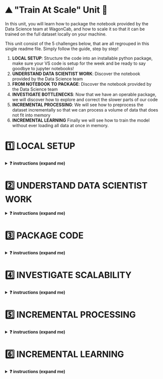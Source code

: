 # ⛰ "Train At Scale" Unit 🗻

In this unit, you will learn how to package the notebook provided by the Data Science team at WagonCab, and how to scale it so that it can be trained on the full dataset locally on your machine.

This unit consist of the 5 challenges below, that are all regrouped in this single readme file. Simply follow the guide, step by step!

1. **LOCAL SETUP**: Structure the code into an installable python package, make sure your VS code is setup for the week and be ready to say goodbye to jupyter notebooks!
2. **UNDERSTAND DATA SCIENTIST WORK**: Discover the notebook provided by the Data Science team
3. **FROM NOTEBOOK TO PACKAGE**: Discover the notebook provided by the Data Science team
4. **INVESTIGATE BOTTLENECKS**: Now that we have an operable package, we will discover how to explore and correct the slower parts of our code
5. **INCREMENTAL PROCESSING**: We will see how to preprocess the dataset incrementally so that we can process a volume of data that does not fit into memory
6. **INCREMENTAL LEARNING**
Finally we will see how to train the model without ever loading all data at once in memory.


# 1️⃣ LOCAL SETUP

<details>
  <summary markdown='span'><strong>❓ instructions (expand me)</strong></summary>

As lead ML Engineer for the project, your first role is to setup a local working environment (pyenv) and a python package that only contains the skeleton of your code base.

💡 Packaging notebooks is a key ML Engineer skill. It allows
- Other users to collaborate on the code
- To call the code locally or on a remote machine in order for example to train the `taxifare_model` on a bigger machine
- To put the code in production (on a server that never stops running) in order to expose it as an **API** or through a **website**
- Render the code operable so that it can be ran manually or plugged to an automation workflow

### 1.1) Create new pyenv [🐍 taxifare-model]

```bash
cd ~/code/<user.github_nickname>/<program.challenges_repo_name>/07-ML-OPS/01-Train-at-scale/01-Train-at-scale/model
python --version # First, check your <YOUR_PYTHON_VERSION>. For example: 3.8.12
```

```bash
pyenv virtualenv <YOUR_PYTHON_VERSION> taxifare-model
pip install --upgrade pip
pyenv local taxifare-model
code .
```

Then, make sure both your OS terminal, your VS-code integrated terminal display well [🐍 taxifare-model] when in `model` folder.
On VS code, open any python file and check that taxifare-model is also activated by clicking on the bottom right pyenv section as below
<img src='https://wagon-public-datasets.s3.amazonaws.com/data-science-images/07-ML-OPS/pyenv-setup.png'>

### 1.2) Get familiar with the model package boilerplate

👇 Take 15 min to understand the boilerplate we've prepared for you

```bash
. # ~/code/<user.github_nickname>/<program.challenges_repo_name>/07-ML-OPS/01-Train-at-scale/01-Train-at-scale/model
├── Makefile          # Main "interface" with your project. Use to launch tests, or start trainings etc... from the CLI
├── README.md         # A readme that explains the project to your teammates
├── data              # empty folder that will be gitignored
│   ├── processed     # You will store intermediate processed data here as need be
│   └── raw           # You will download samples of the raw data from the internet to work/prototype locally
├── notebooks
│   ├── datascientist_deliverable.ipynb # The deliverable from the DS team!
│   └── recap.ipynb
├── pytest.ini        # test configuration file (do not touch)
├── requirements.txt  # list all third party packages to add to your local environment
├── setup.py          # allow to `pip install` your package
├── taxifare_model          # the code logic for this package
│   ├── __init__.py
│   ├── interface
│   │   ├── __init__.py
│   │   └── main_local.py   # Your main python entry point that contains all the "routes" that will be accessible from outside.
│   └── ml_logic
│       ├── __init__.py
│       ├── data.py         # save, load and clean data
│       ├── encoders.py     # custom encoders utilities
│       ├── model.py        # tensorflow model
│       ├── params.py       # global project params
│       ├── preprocessor.py # sklearn preprocessing pipelines
│       ├── registry.py     # save and load models
│       └── utils.py        # useful python functions
├── tests  # Tests to run using make pytest
    ├── ...
    ├── ...
└── training_outputs # local storage for trained model
    ├── metrics
    └── models
    └── params
```

👉 Let's install your package on this new virtual env.

```bash
cd ~/code/<user.github_nickname>/<program.challenges_repo_name>/07-ML-OPS/01-Train-at-scale/01-Train-at-scale/model
pip install -e .
```

Make sure the package is installed by running `pip list | grep taxifare_model`. It should print the absolute path to the package.


### 1.3) Download raw data locally on your drive

```bash
cd ~/code/<user.github_nickname>/<program.challenges_repo_name>/07-ML-OPS/01-Train-at-scale/01-Train-at-scale/model
# 3 train sets
curl https://wagon-public-datasets.s3.amazonaws.com/taxi-fare-ny/train_1k.csv > data/raw/train_1k.csv
curl https://wagon-public-datasets.s3.amazonaws.com/taxi-fare-ny/train_10k.csv > data/raw/train_10k.csv
curl https://wagon-public-datasets.s3.amazonaws.com/taxi-fare-ny/train_100k.csv > data/raw/train_100k.csv
curl https://wagon-public-datasets.s3.amazonaws.com/taxi-fare-ny/train_500k.csv > data/raw/train_500k.csv

# 3 val sets
curl https://wagon-public-datasets.s3.amazonaws.com/taxi-fare-ny/val_1k.csv > data/raw/val_1k.csv
curl https://wagon-public-datasets.s3.amazonaws.com/taxi-fare-ny/val_10k.csv > data/raw/val_10k.csv
curl https://wagon-public-datasets.s3.amazonaws.com/taxi-fare-ny/val_100k.csv > data/raw/val_100k.csv
curl https://wagon-public-datasets.s3.amazonaws.com/taxi-fare-ny/val_500k.csv > data/raw/val_500k.csv
```

❗️ And only if you have excellent internet connexion and 6Go free space on your computer (it's not mandatory for the week)
  
```bash
curl https://wagon-public-datasets.s3.amazonaws.com/taxi-fare-ny/train_50M.csv.zip > model/data/raw/train_50M.csv.zip
```
  
</details>

# 2️⃣ UNDERSTAND DATA SCIENTIST WORK

<details>
  <summary markdown='span'><strong>❓ instructions (expand me)</strong></summary>

Open `datascientist_deliverable.ipynb` within VScode (forget about Jupyter for this module)

❗️ Make sure to use `taxifare_model` as ipykernel venv

<img src='https://wagon-public-datasets.s3.amazonaws.com/data-science-images/07-ML-OPS/pyenv-notebook.png'>

- Run all cells carefully while understanding them. This handover between you and the DS team is the perfect time to interact with them.
- If some packages are missing, add them to your `requirements.txt` and `pip install -e .` again

</details>


# 3️⃣ PACKAGE CODE

<details>
  <summary markdown='span'><strong>❓ instructions (expand me)</strong></summary>

🎯 Your goal is to be able to run the `taxifare_model.interface.main_local` module as per below

```bash
# -> model
python -m taxifare_model.interface.main_local
```

To do so, please code the missing code marked `# YOUR CODE HERE` in the following files

```markdown
├── taxifare_model
│   ├── __init__.py
│   ├── interface
│   │   ├── __init__.py
│   │   └── main_local.py   # ❓ Start by here: code `preprocess_and_train`, `pred`
│   └── ml_logic
│       ├── __init__.py
│       ├── data.py         # ❓ `clean data`
│       ├── encoders.py     # ❓ `transform_time_features`, `transform_lonlat_features`, `compute_geohash`
│       ├── model.py        # ❓ `initialize_model`, `compile_model`, `train_model`
│       ├── params.py       # ✅ You can change `DATASET_SIZE`
│       ├── preprocessor.py # ❓ `preprocess_features`
│       ├── registry.py     # ✅ `save_model` and `load_model` are already coded for you
│       └── utils.py        # ✅ keep for later
```

We have written various tests to help you check your code step-by-steps

```bash
# -> model
make test_train_at_scale
```

👉 To mimic Data Scientist setup, please check your logic at least once with the following DATASET_SIZE

```python
# taxifare_model/ml_logic/params.py
DATASET_SIZE = '100k'
```

But feel free to keep `'1k'` or `'10k'` datasets to iterate faster in debug mode 🐞 !


💡 Tips: Did you know you could convert `.ipynb` files into a single `.py` files with VScode? To do so, open any notebook, and use the command palette to select "Convert to Python Script". It may help you copy paste multiple cell logic at once.

</details>

# 4️⃣ INVESTIGATE SCALABILITY


<details>
  <summary markdown='span'><strong>❓ instructions (expand me)</strong></summary>

Now that you managed to make the package work for a small dataset, time to see how it will handle the real dataset!

👉 Switch `ml_logic.params.DATASET_SIZE` and `ml_logic.params.VALIDATION_DATASET_SIZE` to `'500k'` to start getting serious!

❓ Investigate **which part of your code takes the most time and memory usage** and try to answer the following questions with your buddy:
- [ ] What part of your code holds the key bottlenecks?
- [ ] What kind of bottlenecks are the most worrying? (Time, Memory?)
- [ ] Do you think it will scale to 50M rows?
- [ ] Can you think about potential solutions? Write down your ideas, but do not implement them yet!

💡 Hint: Use `ml_logic.utils.simple_time_and_memory_tracker` to decorate the methods of your choice as below

```python
# taxifare_model.ml_logic.data.py
from taxifare_model.ml_logic.utils import simple_time_and_memory_tracker

@simple_time_and_memory_tracker
def clear_data() -> pd.DataFrame:
    ...
```
  
And make sure to understand exactly how decorators work. Refer to lecture [0405-Communicate](https://kitt.lewagon.com/camps/<user.batch_slug>/lectures/content/04-Decision-Science_05-Communicate.slides.html?title=Communicate#/6/3)

</details>


# 5️⃣ INCREMENTAL PROCESSING

<details>
  <summary markdown='span'><strong>❓ instructions (expand me)</strong></summary>

🎯 Your goal is to improve your codebase so as **to be able to process our model on `50M` rows or even more, without RAM limits**.

### 5.1) Discussion

**What did we learn?**
  
From previous challenge, we've seen that we have memory and time constraints:
- the `(55M,8)` `raw_data` loaded in memory as dataframe takes about 12GB of RAM, which is too much for most computers.
- the `(55M,65)` preprocessed dataframe is even bigger.
- the `ml_logic.encoders.compute_geohash` method takes an awful long time to process 🤯

**What could we do?**

1. One solution is to buy **more RAM from a Virtual Machine** in the cloud and process it there (and it is often the simplest way to deal with such problem)
2. Another could be to load each column of the `raw_data` individually, and prepare some preprocessing on it, **column by column**
```python
for col in column_names:
    df_col = pd.read_csv("raw_data.csv.zip", usecols=col)
    # do preprocessing on the single column here
```
3. But you may always encounter datasets "too big to load anyway"! By the way, the [real NYC dataset](https://www1.nyc.gov/site/tlc/about/tlc-trip-record-data.page) is even bigger than 55M rows and actually weight about 156GB !

**Proposed solution: incremental preprocessing 🔪 chunk-by-chunk 🔪**

Did you notice our preprocessing is **stateless**?
- We don't need to store (fit) any information on the train set such as _standard deviation_ for each columns, to apply it (transform) on the test set.
- We can therefore decouple/split the preprocessing from the training instead of grouping everything into a pipeline `preprocess_and_train`. We will `preprocess` and store `data_processed` once-for-all on our hard drive, then `train` our model from that `data_processed` later on. When new data will arrive, we'll simply apply the preprocessing to it as a pure python function.

Secondly, as we do not need to compute _column-wise-statistics_ but only perform _row-by-row preprocessing_, we can do the preprocessing **chunk by chunk**, with chunks of limited size (e.g 100_000 rows), each chunk fitting nicely in memory! And then simply append each _processed chunk_ at the end of a CSV on our local disk. It won't make it faster but at least it will compute without crashing. And you only need to do it once.

```python
data_chunk = pd.read_csv(
        data_raw_path,
        skiprows=...
        nrows=...
        )
```

### 5.2) Your turn ❓

❓ First, bring back smaller dataset sizes while you try to make it work.
  
```python
# params.py
DATASET_SIZE = '1k'
VALIDATION_DATASET_SIZE = '1k'
CHUNK_SIZE = 200
```

**❓ Then, copy paste and try to code this new route in your `ml_logic.interface.main_local` module**

[//] TODO: 🚨 Code below is not the single source of truth. Find a way to remove this dual-source! 🚨
  
```python
def preprocess(training_set=True):
    """
    Preprocess the dataset iteratively, loading data by chunks fitting in memory,
    processing each chunk, appending each of them to a final dataset preprocessed,
    and saving final prepocessed dataset as CSV
    """

    print("\n⭐️ use case: preprocess")

    # local saving paths given to you (do not overwrite these data_path variable)
    if training_set:
        source_name = f"train_{DATASET_SIZE}.csv"
        destination_name = f"train_processed_{DATASET_SIZE}.csv"
    else:
        source_name = f"val_{VALIDATION_DATASET_SIZE}.csv"
        destination_name = f"val_processed_{VALIDATION_DATASET_SIZE}.csv"

    data_raw_path = os.path.abspath(os.path.join(
        ROOT_PATH, "data", "raw", source_name))
    data_processed_path = os.path.abspath(os.path.join(
        ROOT_PATH, "data", "processed", destination_name))

    # iterate on the dataset, by chunks
    chunk_id = 0

    while (True):
        print(f"processing chunk n°{chunk_id}...")

        # load in memory the chunk numbered `chunk_id` of size CHUNK_SIZE
        # 🎯 Hint: check out pd.read_csv(skiprows=..., nrows=...)

        # YOUR CODE HERE

        # clean chunk
        # YOUR CODE HERE

        # create X_chunk,y_chunk
        # YOUR CODE HERE

        # create X_processed_chunk and concatenate (X_processed_chunk, y_chunk) into data_processed_chunk
        # YOUR CODE HERE

        # Save the chunk of the dataset to local disk (append to existing csv to build it chunk by chunk)
        # 🎯 Hints1: check out pd.to_csv(mode=...)
        # YOUR CODE HERE

        chunk_id += 1

    # 🧪 Write tests. Check your results with `make test_train_at_scale`
    data_processed = pd.read_csv(data_processed_path, header=None, dtype=DATA_PROCESSED_DTYPES_OPTIMIZED).to_numpy()
    write_result(name="test_preprocess", subdir="train_at_scale",
                 data_processed_head=data_processed[0:2])

    print("✅ data processed saved entirely")
```

**🧪 Test your code**
When you are happy with your results, test your code with `make test_train_at_scale`

**❓ Create and store the 4 large preprocessed datasets**
- `data/processed/train_processed_500k.csv`
- `data/processed/val_processed_500k.csv`

By changing `params.py` as below 👇

```python
# params.py
DATASET_SIZE = '500k'
VALIDATION_DATASET_SIZE = '500k'
CHUNK_SIZE = 100000
```

</details>


# 6️⃣ INCREMENTAL LEARNING


<details>
  <summary markdown='span'><strong>❓ instructions (expand me)</strong></summary>

🎯 Goal: Train our model on the full `data_processed.csv`

### 6.1) Discussion

We cannot load such dataset in RAM all at once, but we can load it chunk by chunk.

How do we train a model "chunk by chunk" ?

This is called **incremental learning** or **partial_fit**
- We initialize a model with random weights ${\theta_0}$
- We load the first `data_processed_chunk` in memory (say, 100_000 rows)
- We train model on the first chunk , and update its weights accordingly ${\theta_0} \rightarrow {\theta_1}$
- We load the second `data_processed_chunk` in memory
- We *retrain* model with this second chunk, this time updating previously computed weights ${\theta_1} \rightarrow {\theta_2}$!
- etc... until the end of the entire dataset

❗️ Not all machine-learning model support incremental learning: only *parametric* models $f_{\theta}$ that are based on *iterative update methods* like gradient descent do
- In **scikit-learn**, `model.partial_fit()` is only available SGDRegressor/Classifier and few others ([read this carefully 📚](https://scikit-learn.org/0.15/modules/scaling_strategies.html#incremental-learning)).
- In **tensorflow** and another other deep learning framework, training is always iterative and incremental learning is the default behavior! You just need to avoid calling `model.initialize()` between two chunks!

❗️ Do not confuse `chunk_size` with `batch_size` from deep learning
- For each chunk (big), your model will read data batch-per-batch (small) many times over (epochs)

👍 **Pros:**: This universal approach is framework independent. You can use it with scikit-learn, XGBoost, Tensorflow etc...

<details>
  <summary markdown='span'><strong>Do we really need chunks with tensorflow?</strong></summary>

Granted, thanks to tensorflow `Datasets` you will not always need "chunks" as you can use batch-per-batch dataset loading as below (we will see it in recap)

```python
import tensorflow as tf
ds = tf.data.experimental.make_csv_dataset(data_processed_55M.csv, batch_size=256)
model.fit(ds)
```

However, we would like to teach you the universal method of incremental fit by chunk in this challenge, as it applies to any framework, and will prove useful to *partially retrain* your model with newer data once it is put in production.
</details>

👎 **Cons**: The model will be biased towards fitting the *latest chunk* better than the *first* ones. In our case, it is not a problem as our training dataset is shuffled, but it is important to keep that in mind when we will do a partial-fit of our model with newer data once it is in production.


### 6.2) Your turn ❓

**❓ Copy paste and try to code this new route in your `ml_logic.interface.main_local` module**

[//] TODO: 🚨find a way to remove this dual-source-of-truth! 🚨

```python
def train():
    """
    Training on the full (already preprocessed) dataset, by loading it
    chunk-by-chunk, and updating the weight of the model for each chunks.
    Save model, compute validation metrics on a holdout validation set that is
    common to all chunks.
    """
    print("\n ⭐️ use case: train")

    # Validation Set: Load a validation set common to all chunks and create X_val, y_val
    # YOUR CODE HERE

    # Iterate on the full training dataset chunk per chunks. Break out of the loop if you receive no data to train upon!
    model = None
    chunk_id = 0
    metrics_val_list = []  # store each metrics_val_chunk

    while (True):
        print(f"loading and training on preprocessed chunk n°{chunk_id}...")

        # Load chunk of preprocess data and create (X_train_chunk, y_train_chunk)
        # YOUR CODE HERE

        # Train a model incrementally
        learning_rate = 0.001
        batch_size = 256
        # YOUR CODE HERE

        chunk_id += 1

    params = dict(
        learning_rate=learning_rate,
        batch_size=batch_size,
        incremental=True,
        chunk_size=CHUNK_SIZE)

    # process metrics
    metrics_val_mean_all_chunks = None
    # YOUR CODE HERE
    metrics = dict(mean_val=metrics_val_mean_all_chunks)

    # Save model
    save_model(model, params=params, metrics=metrics)

    pass
```

**🧪 Test your code**
When you are happy with your results, test your code with `make test_train_at_scale`
Everything tests should be green 🏁

**Give it a try with the full dataset!**
  
```python
# params.py
DATASET_SIZE = '500k'
VALIDATION_DATASET_SIZE = '500k'
CHUNK_SIZE = 100000
```

Congratulations! 🏁

</details>
